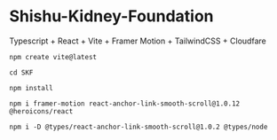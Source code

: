 # Shishu-Kidney-Foundation
Typescript + React + Vite + Framer Motion + TailwindCSS + Cloudfare

```
npm create vite@latest
```

```
cd SKF
```

```
npm install
```

```
npm i framer-motion react-anchor-link-smooth-scroll@1.0.12 @heroicons/react
```

```
npm i -D @types/react-anchor-link-smooth-scroll@1.0.2 @types/node
```
